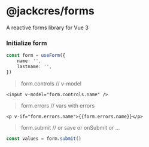 # @jackcres/forms

A reactive forms library for Vue 3

### Initialize form
```ts
const form = useForm({
    name: '',
    lastname: '',
})
```

> form.controls // v-model

```vue
<input v-model="form.controls.name" />
```

> form.errors // vars with errors

```vue
<p v-if="form.errors.name">{{form.errors.name}}</p>
```

> form.submit // or save or onSubmit or ...

```ts
const values = form.submit()

```
